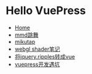 # Hello VuePress

- [Home](/) <!-- 跳转到根部的 README.md -->
- [mmd跳舞](https://demo.suboy.cn/mmd/)
- [mikutap](https://demo.suboy.cn/mikutap/)
- [webgl shader笔记](../wp/2023/webgl-note.md)
- [将jquery.ripples转成vue](../wp/2023/water-ripple-vue.md)
- [vuepress开发遇坑](../wp/2023/vuepress.md) 

<adSense/>
